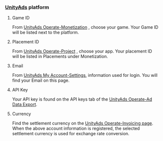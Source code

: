 ###   [UnityAds](http://unity3d.com/cn/services/ads) platform
1.  Game ID

    From [UnityAds Operate-Monetization](https://operate.dashboard.unity3d.com/organizations/18966722916835/overview/revenue) , choose your game. Your Game ID will be listed next to the platform.
2. Placement ID 

   From [UnityAds Operate-Project](https://operate.dashboard.unity3d.com/organizations/14568570411381/projects) , choose your app.  Your placement  ID will be listed in Placements under Monetization.
3. Email

    From [UnityAds My Account-Settings](https://id.unity.com/en/account/edit), information used for login. You will find your Email on this page.
4. API Key

   Your API key is found on the API keys tab of the [UnityAds Operate-Ad Data Export](https://operate.dashboard.unity3d.com/organizations/14568570411381/apikey).
5.  Currency

    Find the settlement currency on the [UnityAds Operate-Invoicing page](https://operate.dashboard.unity3d.com/organizations/14568570411381/invoicing). When the above account information is registered, the selected settlement currency is used for exchange rate conversion.
